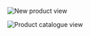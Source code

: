 ![New product view](https://res.cloudinary.com/tark-industries/image/upload/v1614018051/Capture_d_e%CC%81cran_2021-02-22_a%CC%80_19.20.08.png)

![Product catalogue view](https://res.cloudinary.com/tark-industries/image/upload/v1614018052/Capture_d_e%CC%81cran_2021-02-22_a%CC%80_19.19.56.png)
